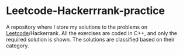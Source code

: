 # Leetcode-Hackerrrank-practice
A repository where I store my solutions to the problems on [Leetcode](leetcode.com)/Hackerrank. All the exercises are coded in C++, and only the required solution is shown. The solutions are classified based on their category. 
